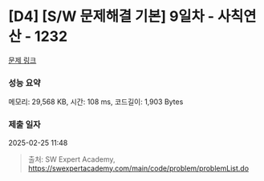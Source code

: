 # [D4] [S/W 문제해결 기본] 9일차 - 사칙연산 - 1232 

[문제 링크](https://swexpertacademy.com/main/code/problem/problemDetail.do?contestProbId=AV141J8KAIcCFAYD) 

### 성능 요약

메모리: 29,568 KB, 시간: 108 ms, 코드길이: 1,903 Bytes

### 제출 일자

2025-02-25 11:48



> 출처: SW Expert Academy, https://swexpertacademy.com/main/code/problem/problemList.do